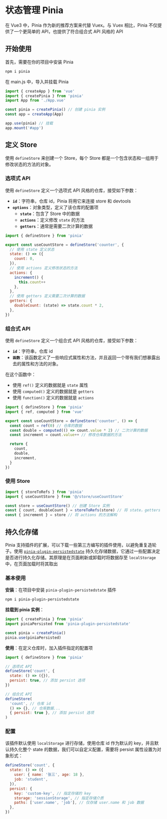 # 状态管理 Pinia
在 Vue3 中，Pinia 作为新的推荐方案来代替 Vuex。与 Vuex 相比，Pinia 不仅提供了一个更简单的 API，也提供了符合组合式 API 风格的 API

## 开始使用

首先，需要在你的项目中安装 Pinia

```bash
npm i pinia
```

在 main.js 中，导入并挂载 Pinia

```js
import { createApp } from 'vue'
import { createPinia } from 'pinia'
import App from './App.vue'

const pinia = createPinia() // 创建 pinia 实例
const app = createApp(App)

app.use(pinia) // 挂载
app.mount('#app')
```

## 定义 Store

使用 `defineStore` 来创建一个 Store，每个 Store 都是一个包含状态和一组用于修改状态的方法的对象。

### 选项式 API

使用 `defineStore` 定义一个选项式 API 风格的仓库，接受如下参数：

- **`id`**：字符串，仓库 id，Pinia 将用它来连接 store 和 devtools
- **`options`**：对象类型，定义了该仓库的配置项
  - **`state`**：包含了 Store 中的数据
  - **`actions`**：定义修改 `state` 的方法
  - **`getters`**：通常是需要二次计算的数据

```js
import { defineStore } from 'pinia'

export const useCountStore = defineStore('counter', {
  // 使用 state 定义状态
  state: () => ({
    count: 0,
  }),
  // 使用 actions 定义修改状态的方法
  actions: {
    increment() {
      this.count++
    },
  },
  // 使用 getters 定义需要二次计算的数据
  getters: {
    doubleCount: (state) => state.count * 2,
  },
})
```

### 组合式 API

使用 `defineStore` 定义一个组合式 API 风格的仓库，接受如下参数：

- **`id`**：字符串，仓库 id
- **`函数`**：该函数定义了一些响应式属性和方法，并且返回一个带有我们想暴露出去的属性和方法的对象。

在这个函数中：

- 使用 `ref()` 定义的数据就是 `state` 属性
- 使用 `computed()` 定义的数据就是 `getters`
- 使用 `function()` 定义的数据就是 `actions`

```js
import { defineStore } from 'pinia'
import { ref, computed } from 'vue'

export const useCountStore = defineStore('counter', () => {
  const count = ref(0) // 仓库的数据
  const double = computed(() => count.value * 2) // 二次计算的数据
  const increment = count.value++ // 修改仓库数据的方法

  return {
    count,
    double,
    increment,
  }
})
```

### 使用 Store

```js
import { storeToRefs } from 'pinia'
import { useCountStore } from '@/store/useCountStore'

const store = useCountStore() // 创建 Store 实例
const { count, doubleCount } = storeToRefs(store) // 将 state，getters 转为 ref 响应式
const { increment } = store // 将 actions 的方法解构
```

## 持久化存储

Pinia 支持插件的扩展，可以下载一些第三方编写的插件使用，以避免重复造轮子。使用 [`pinia-plugin-persistedstate`](https://prazdevs.github.io/pinia-plugin-persistedstate/zh/guide/) 持久化存储数据，它通过一些配置决定是否进行持久化存储。其原理是在页面刷新或卸载时将数据存至 `localStorage` 中，在页面加载时将其取出

### 基本使用

**安装**：在项目中安装 `pinia-plugin-persistedstate` 插件

```bash
npm i pinia-plugin-persistedstate
```

**挂载到 pinia 实例**：

```js
import { createPinia } from 'pinia'
import piniaPersisted from 'pinia-plugin-persistedstate'

const pinia = createPinia()
pinia.use(piniaPersisted)
```

**使用**：在定义仓库时，加入插件指定的配置项

```js
import { defineStore } from 'pinia'

// 选项式 API
defineStore('count', {
  state: () => ({}),
  persist: true, // 添加 persist 选项
})

// 组合式 API
defineStore(
  'count', // 仓库 id
  () => {}, // 仓库数据...
  { persist: true }, // 添加 persist 选项
)
```

### 配置

该插件默认使用 `localStorage` 进行存储，使用仓库 id 作为默认的 key，并且默认持久化整个 state 的数据，我们可以自定义配置，需要将 persist 属性设置为对象形式：

```js
defineStore('count', {
  state: () => ({
    user: { name: '张三', age: 18 },
    job: 'student',
  }),
  persist: {
    key: 'custom-key', // 指定存储的 key
    storage: 'sessionStorage', // 指定存储介质
    paths: ['user.name', 'job'], // 仅存储 user.name 和 job 数据
  },
})
```
